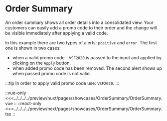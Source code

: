 # Order Summary

An order summary shows all order details into a consolidated view. Your customers can easily add a promo code to their order and the change will be visible immediately after applying a valid code.

In this example there are two types of alerts: `positive` and `error`. 
The first one is shown in two cases:
- when a valid promo code - `VSF2020` is passed to the input and applied by clicking on the `Apply` button,
- when added promo code has been removed.
The second alert shows up when passed promo code is not valid.

:::tip
In order to apply valid promo code use: `VSF2020`.
:::

<Showcase showcase-name="OrderSummary/OrderSummary" style="min-height:600px">

::vue-only
<<<../../../../preview/nuxt/pages/showcases/OrderSummary/OrderSummary.vue
::
::react-only
<<<../../../../preview/next/pages/showcases/OrderSummary/OrderSummary.tsx
::

</Showcase>
